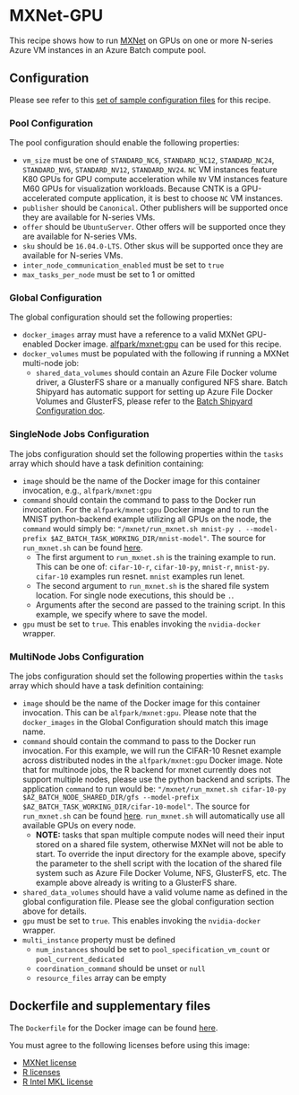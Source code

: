 # MXNet-GPU
This recipe shows how to run [MXNet](http://mxnet.io/) on GPUs on one or
more N-series Azure VM instances in an Azure Batch compute pool.

## Configuration
Please see refer to this [set of sample configuration files](./config) for
this recipe.

### Pool Configuration
The pool configuration should enable the following properties:
* `vm_size` must be one of `STANDARD_NC6`, `STANDARD_NC12`, `STANDARD_NC24`,
`STANDARD_NV6`, `STANDARD_NV12`, `STANDARD_NV24`. `NC` VM instances feature
K80 GPUs for GPU compute acceleration while `NV` VM instances feature
M60 GPUs for visualization workloads. Because CNTK is a GPU-accelerated
compute application, it is best to choose `NC` VM instances.
* `publisher` should be `Canonical`. Other publishers will be supported
once they are available for N-series VMs.
* `offer` should be `UbuntuServer`. Other offers will be supported once they
are available for N-series VMs.
* `sku` should be `16.04.0-LTS`. Other skus will be supported once they are
available for N-series VMs.
* `inter_node_communication_enabled` must be set to `true`
* `max_tasks_per_node` must be set to 1 or omitted

### Global Configuration
The global configuration should set the following properties:
* `docker_images` array must have a reference to a valid MXNet GPU-enabled
Docker image.
[alfpark/mxnet:gpu](https://hub.docker.com/r/alfpark/mxnet/)
can be used for this recipe.
* `docker_volumes` must be populated with the following if running a MXNet
multi-node job:
  * `shared_data_volumes` should contain an Azure File Docker volume driver,
    a GlusterFS share or a manually configured NFS share. Batch
    Shipyard has automatic support for setting up Azure File Docker Volumes
    and GlusterFS, please refer to the
    [Batch Shipyard Configuration doc](../../docs/10-batch-shipyard-configuration.md).

### SingleNode Jobs Configuration
The jobs configuration should set the following properties within the `tasks`
array which should have a task definition containing:
* `image` should be the name of the Docker image for this container invocation,
e.g., `alfpark/mxnet:gpu`
* `command` should contain the command to pass to the Docker run invocation.
For the `alfpark/mxnet:gpu` Docker image and to run the MNIST python-backend
example utilizing all GPUs on the node, the `command` would simply be:
`"/mxnet/run_mxnet.sh mnist-py . --model-prefix $AZ_BATCH_TASK_WORKING_DIR/mnist-model"`.
The source for `run_mxnet.sh` can be found [here](./docker/run_mxnet.sh).
  * The first argument to `run_mxnet.sh` is the training example to run. This
    can be one of: `cifar-10-r`, `cifar-10-py`, `mnist-r`, `mnist-py`.
    `cifar-10` examples run resnet. `mnist` examples run lenet.
  * The second argument to `run_mxnet.sh` is the shared file system location.
    For single node executions, this should be `.`.
  * Arguments after the second are passed to the training script. In this
    example, we specify where to save the model.
* `gpu` must be set to `true`. This enables invoking the `nvidia-docker`
wrapper.

### MultiNode Jobs Configuration
The jobs configuration should set the following properties within the `tasks`
array which should have a task definition containing:
* `image` should be the name of the Docker image for this container invocation.
This can be `alfpark/mxnet:gpu`. Please note that the `docker_images` in
the Global Configuration should match this image name.
* `command` should contain the command to pass to the Docker run invocation.
For this example, we will run the CIFAR-10 Resnet example across distributed
nodes in the `alfpark/mxnet:gpu` Docker image. Note that for multinode jobs,
the R backend for mxnet currently does not support multiple nodes, please
use the python backend and scripts. The application `command`
to run would be:
`"/mxnet/run_mxnet.sh cifar-10-py $AZ_BATCH_NODE_SHARED_DIR/gfs --model-prefix $AZ_BATCH_TASK_WORKING_DIR/cifar-10-model"`.
The source for `run_mxnet.sh` can be found [here](./docker/run_mxnet.sh).
`run_mxnet.sh` will automatically use all available GPUs on every node.
  * **NOTE:** tasks that span multiple compute nodes will need their input
    stored on a shared file system, otherwise MXNet will not be
    able to start. To override the input directory for the example
    above, specify the parameter to the shell script with the location of
    the shared file system such as Azure File Docker Volume, NFS,
    GlusterFS, etc. The example above already is writing to a GlusterFS share.
* `shared_data_volumes` should have a valid volume name as defined in the
global configuration file. Please see the global configuration section above
for details.
* `gpu` must be set to `true`. This enables invoking the `nvidia-docker`
wrapper.
* `multi_instance` property must be defined
  * `num_instances` should be set to `pool_specification_vm_count` or
    `pool_current_dedicated`
  * `coordination_command` should be unset or `null`
  * `resource_files` array can be empty

## Dockerfile and supplementary files
The `Dockerfile` for the Docker image can be found [here](./docker).

You must agree to the following licenses before using this image:
* [MXNet license](https://github.com/dmlc/mxnet/blob/master/LICENSE)
* [R licenses](https://www.r-project.org/Licenses/)
* [R Intel MKL license](https://mran.revolutionanalytics.com/assets/text/mkl-eula.txt)

